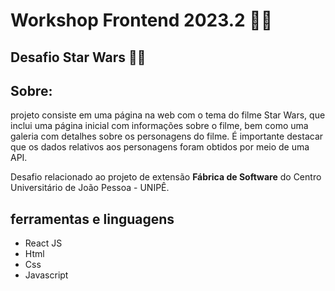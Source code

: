 <h1>Workshop Frontend 2023.2 👨‍💻</h1>

<h2>Desafio Star Wars 🌠🚀</h2>

## Sobre:

<p> projeto consiste em uma página na web com o tema do filme Star Wars, que inclui uma página inicial com informações sobre o filme, bem como uma galeria com detalhes sobre os personagens do filme. É importante destacar que os dados relativos aos personagens foram obtidos por meio de uma API.</p>

<p>Desafio relacionado ao projeto de extensão <b>Fábrica de Software</b> do Centro Universitário de João Pessoa - UNIPÊ.</p>

## ferramentas e linguagens

- React JS
- Html
- Css
- Javascript
